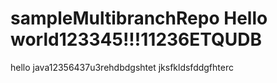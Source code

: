 # sampleMultibranchRepo Hello world123345!!!11236ETQUDB
hello java12356437u3rehdbdgshtet
jksfkldsfddgfhterc
